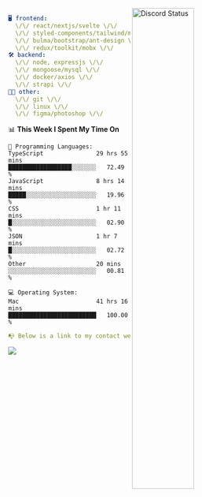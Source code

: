 
<a href="https://discord.com/users/279302975371870218" target="_blank">
    <img width="50%" align="right" alt="Discord Status" src="https://lanyard.cnrad.dev/api/279302975371870218?bg=161B22&borderRadius=5px%205px%200%200&hideTimestamp=true&idleMessage=Just%20chillin%27%20at%20the%20moment&animated=true">
</a>

```yaml
🖥️ frontend: 
  \/\/ react/nextjs/svelte \/\/
  \/\/ styled-components/tailwind/mui/
  \/\/ bulma/bootstrap/ant-design \/\/
  \/\/ redux/toolkit/mobx \/\/
🛠 backend: 
  \/\/ node, expressjs \/\/
  \/\/ mongoose/mysql \/\/
  \/\/ docker/axios \/\/
  \/\/ strapi \/\/
👨‍💻 other: 
  \/\/ git \/\/ 
  \/\/ linux \/\/
  \/\/ figma/photoshop \/\/
```
<!--START_SECTION:waka-->
📊 **This Week I Spent My Time On** 

```text
💬 Programming Languages: 
TypeScript               29 hrs 55 mins      ██████████████████░░░░░░░   72.49 % 
JavaScript               8 hrs 14 mins       █████░░░░░░░░░░░░░░░░░░░░   19.96 % 
CSS                      1 hr 11 mins        █░░░░░░░░░░░░░░░░░░░░░░░░   02.90 % 
JSON                     1 hr 7 mins         █░░░░░░░░░░░░░░░░░░░░░░░░   02.72 % 
Other                    20 mins             ░░░░░░░░░░░░░░░░░░░░░░░░░   00.81 % 

💻 Operating System: 
Mac                      41 hrs 16 mins      █████████████████████████   100.00 % 
```


<!--END_SECTION:waka-->
```yaml
📭 Below is a link to my contact website 
```
<a href="https://mxns.xyz" target="_black"> <img src="https://img.shields.io/badge/website-161B22?style=for-the-badge&logo=About.me&logoColor=white"></img> <a/>
